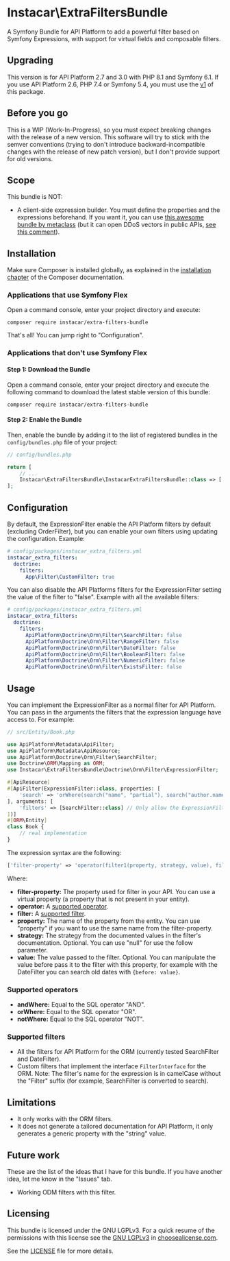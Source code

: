 # Instacar\ExtraFiltersBundle
A Symfony Bundle for API Platform to add a powerful filter based on Symfony Expressions, with support for virtual fields
and composable filters.

## Upgrading
This version is for API Platform 2.7 and 3.0 with PHP 8.1 and Symfony 6.1. If you use API Platform 2.6, PHP 7.4 or
Symfony 5.4, you must use the [v1](/InstacarMX/ExtraFiltersBundle/tree/v1) of this package.

## Before you go
This is a WIP (Work-In-Progress), so you must expect breaking changes with the release of a new version. This software
will try to stick with the semver conventions (trying to don't introduce backward-incompatible changes with the
release of new patch version), but I don't provide support for old versions.

## Scope
This bundle is NOT:
- A client-side expression builder. You must define the properties and the expressions beforehand. If you want it, you can
  use [this awesome bundle by metaclass](https://github.com/metaclass-nl/filter-bundle/tree/query-expression-generator)
  (but it can open DDoS vectors in public APIs, [see this comment](https://github.com/api-platform/core/pull/2055#issuecomment-405308524)).

## Installation
Make sure Composer is installed globally, as explained in the
[installation chapter](https://getcomposer.org/doc/00-intro.md)
of the Composer documentation.

### Applications that use Symfony Flex
Open a command console, enter your project directory and execute:

```shell
composer require instacar/extra-filters-bundle
```

That's all! You can jump right to "Configuration".

### Applications that don't use Symfony Flex
#### Step 1: Download the Bundle
Open a command console, enter your project directory and execute the
following command to download the latest stable version of this bundle:

```shell
composer require instacar/extra-filters-bundle
```

#### Step 2: Enable the Bundle
Then, enable the bundle by adding it to the list of registered bundles
in the `config/bundles.php` file of your project:

```php
// config/bundles.php

return [
    // ...
    Instacar\ExtraFiltersBundle\InstacarExtraFiltersBundle::class => ['all' => true],
];
```

## Configuration
By default, the ExpressionFilter enable the API Platform filters by default (excluding OrderFilter), but you can enable 
your own filters using updating the configuration. Example:
```yaml
# config/packages/instacar_extra_filters.yml
instacar_extra_filters:
  doctrine:
    filters:
      App\Filter\CustomFilter: true
```

You can also disable the API Platforms filters for the ExpressionFilter setting the value of the filter to "false". 
Example with all the available filters:
```yaml
# config/packages/instacar_extra_filters.yml
instacar_extra_filters:
  doctrine:
    filters:
      ApiPlatform\Doctrine\Orm\Filter\SearchFilter: false
      ApiPlatform\Doctrine\Orm\Filter\RangeFilter: false
      ApiPlatform\Doctrine\Orm\Filter\DateFilter: false
      ApiPlatform\Doctrine\Orm\Filter\BooleanFilter: false
      ApiPlatform\Doctrine\Orm\Filter\NumericFilter: false
      ApiPlatform\Doctrine\Orm\Filter\ExistsFilter: false
```

## Usage
You can implement the ExpressionFilter as a normal filter for API Platform. You can pass in the arguments the
filters that the expression language have access to. For example:

```php
// src/Entity/Book.php

use ApiPlatform\Metadata\ApiFilter;
use ApiPlatform\Metadata\ApiResource;
use ApiPlatform\Doctrine\Orm\Filter\SearchFilter;
use Doctrine\ORM\Mapping as ORM;
use Instacar\ExtraFiltersBundle\Doctrine\Orm\Filter\ExpressionFilter;

#[ApiResource]
#[ApiFilter(ExpressionFilter::class, properties: [
    'search' => 'orWhere(search("name", "partial"), search("author.name", "partial"), search("year", "partial"))',
], arguments: [
    'filters' => [SearchFilter::class] // Only allow the ExpressionFilter to use the SearchFilter
])]
#[ORM\Entity]
class Book {
    // real implementation
}
```

The expression syntax are the following:
```php
['filter-property' => 'operator(filter1(property, strategy, value), filter2(property, strategy, value), ..., filterN(property, strategy, value))'];
```

Where:
- **filter-property:** The property used for filter in your API. You can use a virtual property (a property that is not
  present in your entity).
- **operator:** A [supported operator](#supported-operators).
- **filter:** A [supported filter](#supported-filters).
- **property:** The name of the property from the entity. You can use "property" if you want to use the same name from
  the filter-property.
- **strategy:** The strategy from the documented values in the filter's documentation. Optional. You can use "null" for
  use the follow parameter.
- **value:** The value passed to the filter. Optional. You can manipulate the value before pass it to the filter with 
  this property, for example with the DateFilter you can search old dates with `{before: value}`.

### Supported operators
- **andWhere:** Equal to the SQL operator "AND".
- **orWhere:** Equal to the SQL operator "OR".
- **notWhere:** Equal to the SQL operator "NOT".

### Supported filters
- All the filters for API Platform for the ORM (currently tested SearchFilter and DateFilter).
- Custom filters that implement the interface `FilterInterface` for the ORM.
Note: The filter's name for the expression is in camelCase without the "Filter" suffix (for example, SearchFilter is
converted to search).

## Limitations
- It only works with the ORM filters.
- It does not generate a tailored documentation for API Platform, it only generates a generic property with the "string" value.

## Future work
These are the list of the ideas that I have for this bundle. If you have another idea, let me know in the "Issues" tab.
- Working ODM filters with this filter.

## Licensing
This bundle is licensed under the GNU LGPLv3. For a quick resume of the permissions with this license see the
[GNU LGPLv3](https://choosealicense.com/licenses/lgpl-3.0/) in [choosealicense.com](https://choosealicense.com).

See the [LICENSE](LICENSE.md) file for more details.
